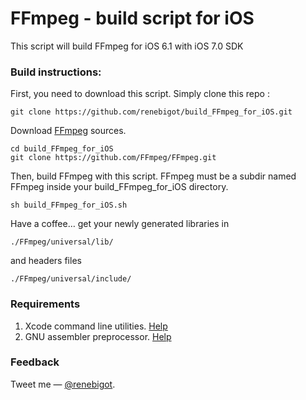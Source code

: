 FFmpeg - build script for iOS
=============================

This script will build FFmpeg for iOS 6.1 with iOS 7.0 SDK

### Build instructions:

First, you need to download this script. Simply clone this repo :

	git clone https://github.com/renebigot/build_FFmpeg_for_iOS.git

Download [FFmpeg](http://ffmpeg.org/index.html) sources.
	
	cd build_FFmpeg_for_iOS
	git clone https://github.com/FFmpeg/FFmpeg.git

Then, build FFmpeg with this script. FFmpeg must be a subdir named FFmpeg inside your build_FFmpeg_for_iOS directory.

	sh build_FFmpeg_for_iOS.sh

Have a coffee… get your newly generated libraries in 

	./FFmpeg/universal/lib/

and headers files 

	./FFmpeg/universal/include/


### Requirements

1. Xcode command line utilities. [Help](http://stackoverflow.com/questions/9329243/xcode-4-4-command-line-tools)
2. GNU assembler preprocessor. [Help](http://stackoverflow.com/questions/5056600/how-to-install-gas-preprocessor)


### Feedback

Tweet me — [@renebigot](https://twitter.com/renebigot).